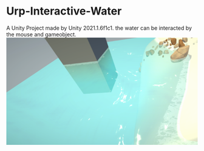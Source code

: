 # Urp-Interactive-Water
A Unity Project made by Unity 2021.1.6f1c1. 
the water can be interacted by the mouse and gameobject.
![Display](https://github.com/LoveAIhuihui/Urp-Interactive-Water/blob/main/Assets/Ripple/Texture/Display.png)
